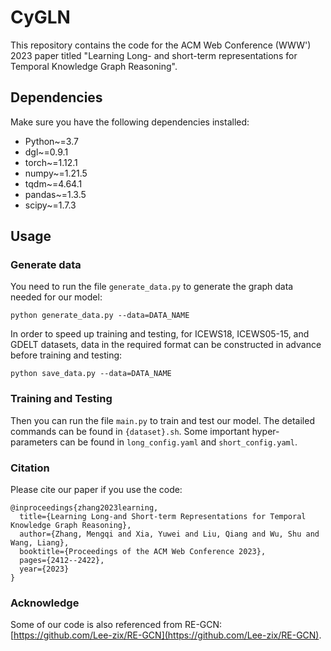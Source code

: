 # CyGLN

This repository contains the code for the ACM Web Conference (WWW') 2023 paper titled "Learning Long- and short-term representations for Temporal Knowledge Graph Reasoning".

## Dependencies

Make sure you have the following dependencies installed:

- Python~=3.7
- dgl~=0.9.1
- torch~=1.12.1
- numpy~=1.21.5
- tqdm~=4.64.1
- pandas~=1.3.5
- scipy~=1.7.3

## Usage 

### Generate data

You need to run the file `generate_data.py` to generate the graph data needed for our model:

```python generate_data.py --data=DATA_NAME```

In order to speed up training and testing, for ICEWS18, ICEWS05-15, and GDELT datasets, data in the required format can be constructed in advance before training and testing:

```python save_data.py --data=DATA_NAME```

### Training and Testing 

Then you can run the file `main.py` to train and test our model. 
The detailed commands can be found in `{dataset}.sh`. Some important hyper-parameters can be found in ```long_config.yaml```
and ```short_config.yaml```.


### Citation

Please cite our paper if you use the code:

```
@inproceedings{zhang2023learning,
  title={Learning Long-and Short-term Representations for Temporal Knowledge Graph Reasoning},
  author={Zhang, Mengqi and Xia, Yuwei and Liu, Qiang and Wu, Shu and Wang, Liang},
  booktitle={Proceedings of the ACM Web Conference 2023},
  pages={2412--2422},
  year={2023}
}
```

### Acknowledge

Some of our code is also referenced from RE-GCN: [https://github.com/Lee-zix/RE-GCN](https://github.com/Lee-zix/RE-GCN).


